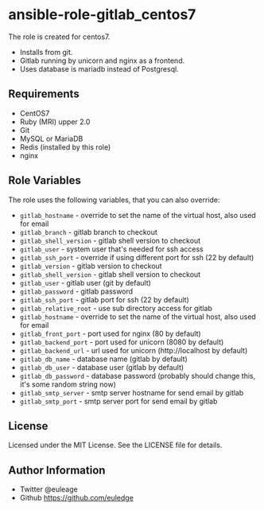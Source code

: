 ansible-role-gitlab_centos7
=========

The role is created for centos7.
- Installs from git.
- Gitlab running by unicorn and nginx as a frontend.
- Uses database is mariadb instead of Postgresql.

Requirements
------------

- CentOS7
- Ruby (MRI) upper 2.0
- Git
- MySQL or MariaDB
- Redis (installed by this role)
- nginx

Role Variables
--------------

The role uses the following variables, that you can also override:

* `gitlab_hostname` - override to set the name of the virtual host, also used for email
* `gitlab_branch` - gitlab branch to checkout
* `gitlab_shell_version` - gitlab shell version to checkout
* `gitlab_user` - system user that's needed for ssh access
* `gitlab_ssh_port` - override if using different port for ssh (22 by default)
* `gitlab_version` - gitlab version to checkout
* `gitlab_shell_version` - gitlab shell version to checkout
* `gitlab_user` - gitlab user (git by default)
* `gitlab_password` - gitlab password
* `gitlab_ssh_port` - gitlab port for ssh (22 by default)
* `gitlab_relative_root` - use sub directory access for gitlab
* `gitlab_hostname` - override to set the name of the virtual host, also used for email
* `gitlab_front_port` - port used for nginx (80 by default)
* `gitlab_backend_port` - port used for unicorn (8080 by default)
* `gitlab_backend_url` - url used for unicorn (http://localhost by default)
* `gitlab_db_name` - database name (gitlab by default)
* `gitlab_db_user` - database user (gitlab by default)
* `gitlab_db_password` - database password (probably should change this, it's some random string now)
* `gitlab_smtp_server` - smtp server hostname for send email by gitlab
* `gitlab_smtp_port` - smtp server port for send email by gitlab

License
-------

Licensed under the MIT License. See the LICENSE file for details.

Author Information
------------------

* Twitter @euleage
* Github https://github.com/euledge 
